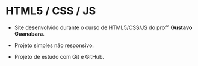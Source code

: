 # HTML5 / CSS / JS
 
 * Site desenvolvido durante o curso de HTML5/CSS/JS do prof° **Gustavo Guanabara**.

 * Projeto simples não responsivo.

 * Projeto de estudo com Git e GitHub.
